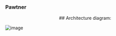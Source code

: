 ### Pawtner

<div align="center">
## Architecture diagram:
</div>

![image](https://github.com/user-attachments/assets/67f9de41-f8fc-4f51-ab6f-51b5590e615d)
